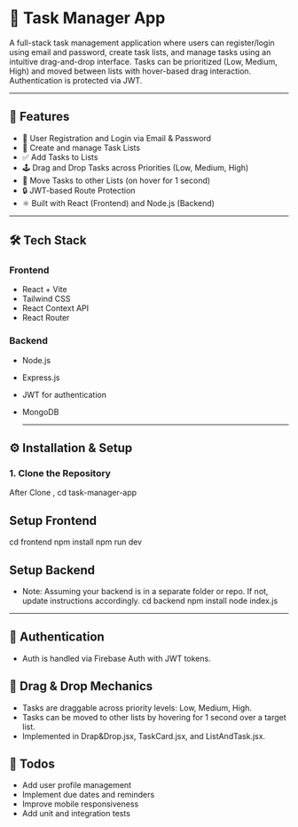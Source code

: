 # 📝 Task Manager App

A full-stack task management application where users can register/login using email and password, create task lists, and manage tasks using an intuitive drag-and-drop interface. Tasks can be prioritized (Low, Medium, High) and moved between lists with hover-based drag interaction. Authentication is protected via JWT.

---

## 🚀 Features

- 🔐 User Registration and Login via Email & Password
- 🧾 Create and manage Task Lists
- ✅ Add Tasks to Lists
- 🕹️ Drag and Drop Tasks across Priorities (Low, Medium, High)
- 📂 Move Tasks to other Lists (on hover for 1 second)
- 🔒 JWT-based Route Protection
- ⚛️ Built with React (Frontend) and Node.js (Backend)

---

## 🛠️ Tech Stack

### Frontend
- React + Vite
- Tailwind CSS
- React Context API
- React Router

### Backend
- Node.js
- Express.js
- JWT for authentication
- MongoDB 

  ---

## ⚙️ Installation & Setup

### 1. Clone the Repository
After Clone , 
cd task-manager-app

## Setup Frontend
cd frontend
npm install
npm run dev

## Setup Backend
- Note: Assuming your backend is in a separate folder or repo. If not, update instructions accordingly.
cd backend
npm install
node index.js

---

## 🔐 Authentication
- Auth is handled via Firebase Auth with JWT tokens.

## 🧲 Drag & Drop Mechanics
- Tasks are draggable across priority levels: Low, Medium, High.
- Tasks can be moved to other lists by hovering for 1 second over a target list.
- Implemented in Drap&Drop.jsx, TaskCard.jsx, and ListAndTask.jsx.

## 📌 Todos
- Add user profile management
- Implement due dates and reminders
- Improve mobile responsiveness
- Add unit and integration tests


